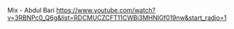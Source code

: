 Mix - Abdul Bari
https://www.youtube.com/watch?v=3RBNPc0_Q6g&list=RDCMUCZCFT11CWBi3MHNlGf019nw&start_radio=1
